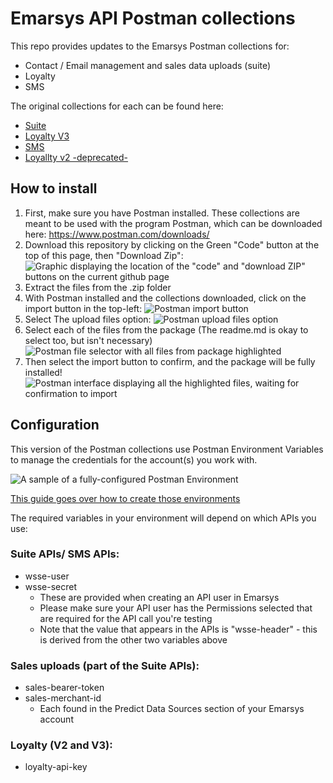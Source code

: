 # Emarsys API Postman collections
This repo provides updates to the Emarsys Postman collections for:
- Contact / Email management and sales data uploads (suite)
- Loyalty
- SMS

The original collections for each can be found here:
- [Suite](https://raw.githubusercontent.com/emartech/developer-hub-public-assets/master/resources/EmarsysV2PostmanCollection.json)
- [Loyalty V3](https://raw.githubusercontent.com/EmarsysDocumentationGists/developer-hub-public-assets/master/resources/Loyalty%20Contact%20API%20v0.3.1.postman_collection%20(1).json)
- [SMS](https://raw.githubusercontent.com/EmarsysDocumentationGists/developer-hub-public-assets/master/resources/SMS%20Postman.postman_collection.json)
- [Loyallty v2 -deprecated-](https://raw.githubusercontent.com/EmarsysDocumentationGists/developer-hub-public-assets/master/resources/LoyaltyPostmanCollection.json)

## How to install
1. First, make sure you have Postman installed. These collections are meant to be used with the program Postman, which can be downloaded here: https://www.postman.com/downloads/
1. Download this repository by clicking on the Green "Code" button at the top of this page, then "Download Zip":
  ![Graphic displaying the location of the "code" and "download ZIP" buttons on the current github page](https://storage.googleapis.com/emarsys-amer-public-resources/postman-collection-samples/github-download-steps.png)
3. Extract the files from the .zip folder
4. With Postman installed and the collections downloaded, click on the import button in the top-left:
  ![Postman import button](https://storage.googleapis.com/emarsys-amer-public-resources/postman-collection-samples/import-button.png)
1. Select The upload files option:
    ![Postman upload files option](https://storage.googleapis.com/emarsys-amer-public-resources/postman-collection-samples/upload-files-button.png)
1. Select each of the files from the package (The readme.md is okay to select too, but isn't necessary)
    ![Postman file selector with all files from package highlighted](https://storage.googleapis.com/emarsys-amer-public-resources/postman-collection-samples/file-selector.png)
1. Then select the import button to confirm, and the package will be fully installed!
  ![Postman interface displaying all the highlighted files, waiting for confirmation to import](https://storage.googleapis.com/emarsys-amer-public-resources/postman-collection-samples/fnal-import-button.png)
 




## Configuration

This version of the Postman collections use Postman Environment Variables to manage the credentials for the account(s) you work with.

![A sample of a fully-configured Postman Environment](https://storage.googleapis.com/emarsys-amer-public-resources/postman-collection-samples/sample-postman-environment.png)

[This guide goes over how to create those environments](https://learning.postman.com/docs/sending-requests/managing-environments/#creating-environments)


The required variables in your environment will depend on which APIs you use:

### Suite APIs/ SMS APIs:
- wsse-user
- wsse-secret
  - These are provided when creating an API user in Emarsys
  - Please make sure your API user has the Permissions selected that are required for the API call you're testing
  - Note that the value that appears in the APIs is "wsse-header" - this is derived from the other two variables above

### Sales uploads (part of the Suite APIs):
- sales-bearer-token
- sales-merchant-id
  - Each found in the Predict Data Sources section of your Emarsys account

### Loyalty (V2 and V3):
- loyalty-api-key
